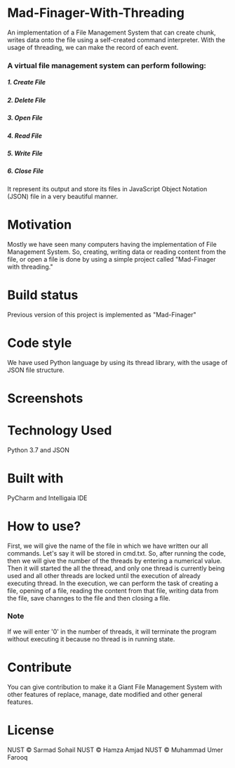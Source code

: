 # Mad-Finager-With-Threading
An implementation of a File Management System that can create chunk, writes data onto the file using a self-created command interpreter. With the usage of threading, we can make the record of each event.
### A virtual file management system can perform following: 
##### 1. Create File 
##### 2. Delete File 
##### 3. Open File 
##### 4. Read File 
##### 5. Write File 
##### 6. Close File 

It represent its output and store its files in JavaScript Object Notation (JSON) file in a very beautiful manner.


# Motivation
Mostly we have seen many computers having the implementation of File Management System. So, creating, writing data or reading content from the file, or open a file is done by using a simple project called "Mad-Finager with threading."

# Build status
Previous version of this project is implemented as "Mad-Finager"


# Code style
We have used Python language by using its thread library, with the usage of JSON file structure. 

# Screenshots


# Technology Used
Python 3.7 and JSON

# Built with

PyCharm and Intelligaia IDE


# How to use?
First, we will give the name of the file in which we have written our all commands. Let's say it will be stored in cmd.txt. So, after running the code, then we will give the number of the threads by entering a numerical value.
Then it will started the all the  thread, and only one thread is currently being used and all other threads are locked until the execution of already executing thread. In the execution, we can perform the task of creating a file, opening of a file, reading the content from that file, writing data from the file, save channges to the file and then closing a file.

### Note
If we will enter '0' in the number of threads, it will terminate the program without executing it because no thread is in running state. 

# Contribute
You can give contribution to make it a Giant File Management System with other features of replace, manage, date modified and other general features.

# License
NUST © Sarmad Sohail
NUST © Hamza Amjad
NUST © Muhammad Umer Farooq

